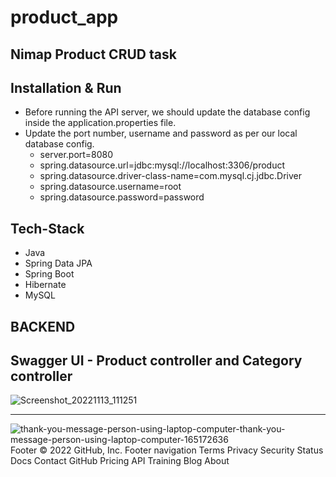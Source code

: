 # product_app
## Nimap Product CRUD task

 ## Installation & Run
 - Before running the API server, we should update the database config inside the application.properties file.
 - Update the port number, username and password as per our local database config.  
    - server.port=8080
    - spring.datasource.url=jdbc:mysql://localhost:3306/product
    - spring.datasource.driver-class-name=com.mysql.cj.jdbc.Driver
    - spring.datasource.username=root
    - spring.datasource.password=password

## Tech-Stack

- Java
- Spring Data JPA
- Spring Boot
- Hibernate
- MySQL

## BACKEND
## Swagger UI - Product controller and Category controller

![Screenshot_20221113_111251](https://user-images.githubusercontent.com/98097534/201515102-fce81584-441c-433d-8edf-0207708f042b.png)

<hr>

![thank-you-message-person-using-laptop-computer-thank-you-message-person-using-laptop-computer-165172636](https://user-images.githubusercontent.com/97676470/193455146-6d60ca42-0811-46b0-ad3f-0c49a1296fa5.jpg)
Footer
© 2022 GitHub, Inc.
Footer navigation
Terms
Privacy
Security
Status
Docs
Contact GitHub
Pricing
API
Training
Blog
About
